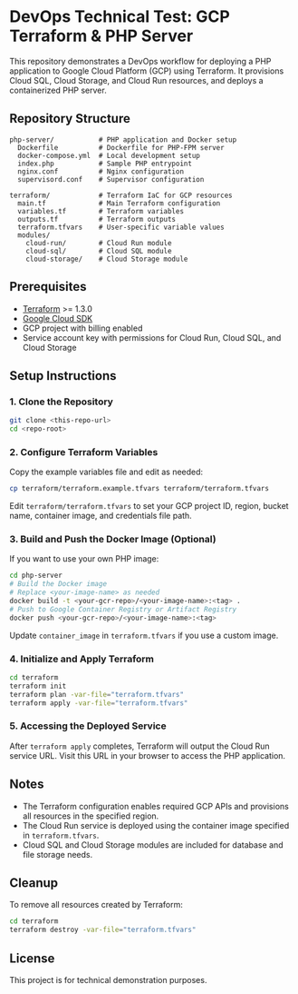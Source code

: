 # DevOps Technical Test: GCP Terraform & PHP Server

This repository demonstrates a DevOps workflow for deploying a PHP application to Google Cloud Platform (GCP) using Terraform. It provisions Cloud SQL, Cloud Storage, and Cloud Run resources, and deploys a containerized PHP server.

## Repository Structure

```
php-server/           # PHP application and Docker setup
  Dockerfile          # Dockerfile for PHP-FPM server
  docker-compose.yml  # Local development setup
  index.php           # Sample PHP entrypoint
  nginx.conf          # Nginx configuration
  supervisord.conf    # Supervisor configuration

terraform/            # Terraform IaC for GCP resources
  main.tf             # Main Terraform configuration
  variables.tf        # Terraform variables
  outputs.tf          # Terraform outputs
  terraform.tfvars    # User-specific variable values
  modules/
    cloud-run/        # Cloud Run module
    cloud-sql/        # Cloud SQL module
    cloud-storage/    # Cloud Storage module
```

## Prerequisites

- [Terraform](https://www.terraform.io/downloads.html) >= 1.3.0
- [Google Cloud SDK](https://cloud.google.com/sdk/docs/install)
- GCP project with billing enabled
- Service account key with permissions for Cloud Run, Cloud SQL, and Cloud Storage

## Setup Instructions

### 1. Clone the Repository

```sh
git clone <this-repo-url>
cd <repo-root>
```

### 2. Configure Terraform Variables

Copy the example variables file and edit as needed:

```sh
cp terraform/terraform.example.tfvars terraform/terraform.tfvars
```

Edit `terraform/terraform.tfvars` to set your GCP project ID, region, bucket name, container image, and credentials file path.

### 3. Build and Push the Docker Image (Optional)

If you want to use your own PHP image:

```sh
cd php-server
# Build the Docker image
# Replace <your-image-name> as needed
docker build -t <your-gcr-repo>/<your-image-name>:<tag> .
# Push to Google Container Registry or Artifact Registry
docker push <your-gcr-repo>/<your-image-name>:<tag>
```

Update `container_image` in `terraform.tfvars` if you use a custom image.

### 4. Initialize and Apply Terraform

```sh
cd terraform
terraform init
terraform plan -var-file="terraform.tfvars"
terraform apply -var-file="terraform.tfvars"
```

### 5. Accessing the Deployed Service

After `terraform apply` completes, Terraform will output the Cloud Run service URL. Visit this URL in your browser to access the PHP application.

## Notes

- The Terraform configuration enables required GCP APIs and provisions all resources in the specified region.
- The Cloud Run service is deployed using the container image specified in `terraform.tfvars`.
- Cloud SQL and Cloud Storage modules are included for database and file storage needs.

## Cleanup

To remove all resources created by Terraform:

```sh
cd terraform
terraform destroy -var-file="terraform.tfvars"
```

## License

This project is for technical demonstration purposes.
